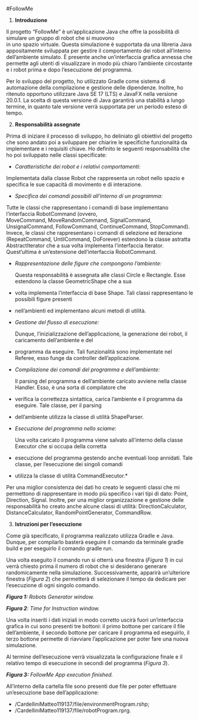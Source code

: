 #FollowMe

1. **Introduzione**

Il progetto “FollowMe” è un’applicazione Java che offre la possibilità di simulare un gruppo di robot che  si  muovono  
in  uno  spazio  virtuale.  Questa  simulazione  è  supportata  da  una  libreria  Java appositamente sviluppata per 
gestire il comportamento dei robot all’interno dell’ambiente simulato. È presente anche un’interfaccia grafica annessa 
che permette agli utenti di visualizzare in modo più chiaro l’ambiente circostante e i robot prima e dopo l’esecuzione 
del programma.

Per lo sviluppo del progetto, ho utilizzato Gradle come sistema di automazione della compilazione e gestione delle 
dipendenze. Inoltre, ho ritenuto opportuno utilizzare Java SE 17 (LTS) e JavaFX nella versione 20.0.1. La scelta di 
questa versione di Java garantirà una stabilità a lungo termine, in quanto tale versione verrà supportata per un periodo 
esteso di tempo.

2. **Responsabilità assegnate**

Prima di iniziare il processo di sviluppo, ho deliniato gli obiettivi del progetto che sono andato poi a sviluppare per 
chiarire le specifiche funzionalità da implementare e i requisiti chiave. Ho definito le seguenti responsabilità che ho 
poi sviluppato nelle classi specificate:

- *Caratteristiche dei robot e i relativi comportamenti:*

Implementata dalla classe Robot che rappresenta un robot nello spazio e specifica le sue capacità di movimento e  di 
interazione.

- *Specifica dei comandi possibili all’interno di un programma:*

Tutte  le  classi  che  rappresentano  i  comandi  di  base  implementano  l’interfaccia RobotCommand (ovvero,  
MoveCommand,  MoveRandomCommand,  SignalCommand, UnsignalCommand, FollowCommand, ContinueCommand, StopCommand). Invece, 
le classi che rappresentano i comandi di selezione ed iterazione (RepeatCommand, UntilCommand, DoForever) estendono la 
classe astratta AbstractIterator che a sua volta implementa l’interfaccia Iterator. Quest’ultima è un’estensione 
dell’interfaccia RobotCommand.

- *Rappresentazione delle figure che compongono l’ambiente:*

  Questa responsabilità è assegnata alle classi Circle e Rectangle. Esse estendono la classe GeometricShape  che  a  sua  
- volta  implementa  l’interfaccia  di  base Shape.  Tali  classi rappresentano le possibili figure presenti 
- nell’ambienti ed implementano alcuni metodi di utilità.

- *Gestione del flusso di esecuzione:*

  Dunque,  l’inizializzazione  dell’applicazione,  la  generazione  dei  robot,   il  caricamento dell’ambiente e del 
- programma da eseguire. Tali funzionalità sono implementate nel Referee, esso funge da controller dell’applicazione.

- *Compilazione dei comandi del programma e dell’ambiente:*

  Il parsing del programma e dell’ambiente caricato avviene nella classe Handler. Esso, è una sorta di compilatore che 
- verifica la correttezza sintattica, carica l’ambiente e il programma da eseguire. Tale classe, per il parsing 
- dell’ambiente utilizza la classe di utilità ShapeParser.

- *Esecuzione del programma nello sciame:*

  Una volta caricato il programma viene salvato all’interno della classe Executor che si occupa della corretta 
- esecuzione del programma gestendo anche eventuali loop annidati. Tale classe, per l’esecuzione dei singoli comandi 
- utilizza la classe di utilità CommandExecutor.*

Per una miglior consistenza dei dati ho creato le seguenti classi che mi permettono di rappresentare in modo più 
specifico i vari tipi di dato: Point, Direction, Signal. Inoltre, per una miglior organizzazione  e  gestione  delle  
responsabilità  ho  creato  anche  alcune  classi  di  utilità: DirectionCalculator, DistanceCalculator, 
RandomPointGenerator, CommandRow.

3. **Istruzioni per l’esecuzione**

Come già specificato, il programma realizzato utilizza Gradle e Java. Dunque, per compilarlo basterà eseguire il comando 
da terminale gradle build e per eseguirlo il comando gradle run.

Una volta eseguito il comando run si otterrà una finestra (*Figura 1*) in cui verrà chiesto prima il numero di robot che 
si desiderano generare randomicamente nella simulazione. Successivamente, apparirà un’ulteriore finestra (*Figura 2*) 
che permetterà di selezionare il tempo da dedicare per l’esecuzione di ogni singolo comando.

***Figura 1:** Robots Generator window.*


***Figura 2**: Time for Instruction window.*

Una volta inseriti i dati iniziali in modo corretto uscirà fuori un’interfaccia grafica in cui sono presenti tre 
bottoni: il primo bottone per caricare il file dell’ambiente, il secondo bottone per caricare il programma ed eseguirlo, 
il terzo bottone permette di riavviare l’applicazione per poter fare una nuova simulazione.

Al  termine  dell’esecuzione  verrà  visualizzata  la  configurazione  finale  e  il  relativo  tempo  di esecuzione in 
secondi del programma (*Figura 3*).

***Figura 3:** FollowMe App execution finished.*

All’interno  della  cartella file  sono  presenti  due  file  per  poter  effettuare  un’esecuzione  base 
dell’applicazione:

- /CardelliniMatteo119137/file/environmentProgram.rshp;
- /CardelliniMatteo119137/file/robotProgram.rprg. 
